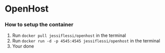 # OpenHost

### How to setup the container

1. Run ```docker pull jessiflessi/openhost``` in the terminal
2. Run ```docker run -d -p 4545:4545 jessiflessi/openhost``` in the terminal
3. Your done
